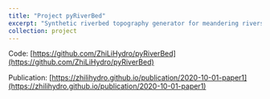 ```yaml
---
title: "Project pyRiverBed"
excerpt: "Synthetic riverbed topography generator for meandering rivers. <br/><img src='/images/straight_migration0.gif'>"
collection: project
---
```


Code: [https://github.com/ZhiLiHydro/pyRiverBed](https://github.com/ZhiLiHydro/pyRiverBed) 

Publication: [https://zhilihydro.github.io/publication/2020-10-01-paper1](https://zhilihydro.github.io/publication/2020-10-01-paper1)